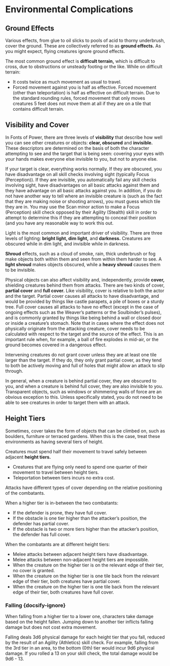 # Environmental Complications

## Ground Effects
Various effects, from glue to oil slicks to pools of acid to thorny underbrush, cover the ground. These are collectively referred to as **ground effects.** As you might expect, flying creatures ignore ground effects.

The most common ground effect is **difficult terrain,** which is difficult to cross, due to obstructions or unsteady footing or the like. While on difficult terrain:
* It costs twice as much movement as usual to travel.
* Forced movement against you is half as effective.
Forced movement (other than teleportation) is half as effective on difficult terrain. Due to the standard rounding rules, forced movement that only moves creatures 5 feet does not move them at all if they are on a tile that contains difficult terrain.

## Visibility and Cover
In Fonts of Power, there are three levels of **visibility** that describe how well you can see other creatures or objects: **clear, obscured** and **invisible.** These descriptors are determined on the basis of both the character attempting to see and the target that is being seen: covering your eyes with your hands makes everyone else invisible to you, but not to anyone else.

If your target is clear, everything works normally. If they are obscured, you have disadvantage on all skill checks involving sight (typically Focus (Perception)). If they are invisible, you automatically fail any skill checks involving sight, have disadvantages on all basic attacks against them and they have advantage on all basic attacks against you. In addition, if you do not have another way to tell where an invisible creature is (such as the fact that they are making noise or shooting arrows), you must guess which tile they are in. You may use the Scan minor action to make a Focus (Perception) skill check opposed by their Agility (Stealth) skill in order to attempt to determine this if they are attempting to conceal their position (and you have any reasonable way to work this out.

Light is the most common and important driver of visibility. There are three levels of lighting: **bright light, dim light,** and **darkness.** Creatures are obscured while in dim light, and invisible while in darkness.

**Shroud** effects, such as a cloud of smoke, rain, thick underbrush or fog make objects both within them and seen from within them harder to see. A **light shroud** makes objects obscured, while a **heavy shroud** causes them to be invisible.

Physical objects can also affect visibility and, independently, provide **cover,** shielding creatures behind them from attacks. There are two kinds of cover, **partial cover** and **full cover.** Like visibility, cover is relative to both the actor and the target. Partial cover causes all attacks to have disadvantage, and would be provided by things like castle parapets, a pile of boxes or a sturdy tree. Full cover causes all attacks to have no effect (except in the case of ongoing effects such as the Weaver’s patterns or the Soulbinder’s pulses), and is commonly granted by things like being behind a wall or closed door or inside a creature’s stomach. Note that in cases where the effect does not physically originate from the attacking creature, cover needs to be calculated with respect to the target and the source of the effect. This is an important rule when, for example, a ball of fire explodes in mid-air, or the ground becomes covered in a dangerous effect.

Intervening creatures do not grant cover unless they are at least one tile larger than the target. If they do, they only grant partial cover, as they tend to both be actively moving and full of holes that might allow an attack to slip through.

In general, when a creature is behind partial cover, they are obscured to you, and when a creature is behind full cover, they are also invisible to you. Transparent objects, such as windows or shimmering walls of force are an obvious exception to this. Unless specifically stated, you do not need to be able to see creatures in order to target them with an attack.

## Height Tiers
Sometimes, cover takes the form of objects that can be climbed on, such as boulders, furniture or terraced gardens. When this is the case, treat these environments as having several tiers of height.

Creatures must spend half their movement to travel safely between adjacent **height tiers.**
* Creatures that are flying only need to spend one quarter of their movement to travel between height tiers. 
* Teleportation between tiers incurs no extra cost.

Attacks have different types of cover depending on the relative positioning of the combatants. 

When a higher tier is in-between the two combatants:
* If the defender is prone, they have full cover.
* If the obstacle is one tier higher than the attacker’s position, the defender has partial cover.
* If the obstacle is two or more tiers higher than the attacker’s position, the defender has full cover.

When the combatants are at different height tiers:
* Melee attacks between adjacent height tiers have disadvantage.
* Melee attacks between non-adjacent height tiers are impossible.
* When the creature on the higher tier is on the relevant edge of their tier, no cover is granted. 
* When the creature on the higher tier is one tile back from the relevant edge of their tier, both creatures have partial cover.
* When the creature on the higher tier is one tile back from the relevant edge of their tier, both creatures have full cover.

### Falling {docsify-ignore}
When falling from a higher tier to a lower one, characters take damage based on the height fallen. Jumping down to another tier inflicts falling damage but does not cost extra movement. 

Falling deals 3d6 physical damage for each height tier that you fall, reduced by the result of an Agility (Athletics) skill check. For example, falling from the 3rd tier in an area, to the bottom (0th) tier would incur 9d6 physical damage. If you rolled a 13 on your skill check, the total damage would be 9d6 - 13.
